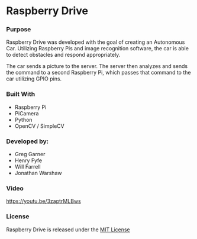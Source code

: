 # Raspberry Drive

### Purpose
Raspberry Drive was developed with the goal of creating an Autonomous Car. Utilizing Raspberry Pis and image recognition software, the car is able to detect obstacles and respond appropriately. 

The car sends a picture to the server. The server then analyzes and sends the command to a second Raspberry Pi, which passes that command to the car utilizing GPIO pins. 

### Built With
- Raspberry Pi
- PiCamera
- Python
- OpenCV / SimpleCV

### Developed by:
- Greg Garner
- Henry Fyfe
- Will Farrell
- Jonathan Warshaw

### Video
https://youtu.be/3zaptrMLBws

### License
Raspberry Drive is released under the [MIT License](https://opensource.org/licenses/MIT)
